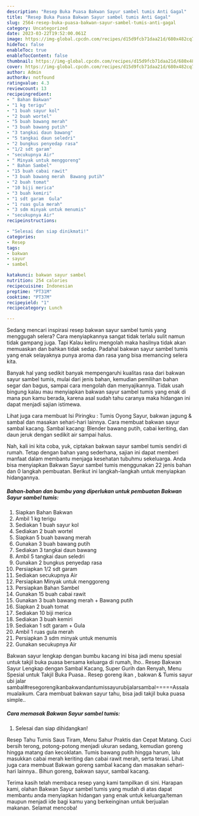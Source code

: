 ```yaml
---
description: "Resep Buka Puasa Bakwan Sayur sambel tumis Anti Gagal"
title: "Resep Buka Puasa Bakwan Sayur sambel tumis Anti Gagal"
slug: 2564-resep-buka-puasa-bakwan-sayur-sambel-tumis-anti-gagal
category: Uncategorized
date: 2023-03-22T19:52:00.061Z
image: https://img-global.cpcdn.com/recipes/d15d9fcb71daa21d/680x482cq70/bakwan-sayur-sambel-tumis-foto-resep-utama.jpg
hideToc: false
enableToc: true
enableTocContent: false
thumbnail: https://img-global.cpcdn.com/recipes/d15d9fcb71daa21d/680x482cq70/bakwan-sayur-sambel-tumis-foto-resep-utama.jpg
cover: https://img-global.cpcdn.com/recipes/d15d9fcb71daa21d/680x482cq70/bakwan-sayur-sambel-tumis-foto-resep-utama.jpg
author: Admin
authorAv: notfound
ratingvalue: 4.3
reviewcount: 13
recipeingredient:
- " Bahan Bakwan"
- "1 kg terigu"
- "1 buah sayur kol"
- "2 buah wortel"
- "5 buah bawang merah"
- "3 buah bawang putih"
- "3 tangkai daun bawang"
- "5 tangkai daun seledri"
- "2 bungkus penyedap rasa"
- "1/2 sdt garam"
- "secukupnya Air"
- " Minyak untuk menggoreng"
- " Bahan Sambel"
- "15 buah cabai rawit"
- "3 buah bawang merah  Bawang putih"
- "2 buah tomat"
- "10 biji merica"
- "3 buah kemiri"
- "1 sdt garam  Gula"
- "1 ruas gula merah"
- "3 sdm minyak untuk menumis"
- "secukupnya Air"
recipeinstructions:

- "Selesai dan siap dinikmati!"
categories:
- Resep
tags:
- bakwan
- sayur
- sambel

katakunci: bakwan sayur sambel 
nutrition: 254 calories
recipecuisine: Indonesian
preptime: "PT31M"
cooktime: "PT37M"
recipeyield: "1"
recipecategory: Lunch

---
```



Sedang mencari inspirasi resep bakwan sayur sambel tumis yang menggugah selera? Cara menyiapkannya sangat tidak terlalu sulit namun tidak gampang juga. Tapi Kalau keliru mengolah maka hasilnya tidak akan memuaskan dan bahkan tidak sedap. Padahal bakwan sayur sambel tumis yang enak selayaknya punya aroma dan rasa yang bisa memancing selera kita.


Banyak hal yang sedikit banyak mempengaruhi kualitas rasa dari bakwan sayur sambel tumis, mulai dari jenis bahan, kemudian pemilihan bahan segar dan bagus, sampai cara mengolah dan menyajikannya. Tidak usah bingung kalau mau menyiapkan bakwan sayur sambel tumis yang enak di mana pun kamu berada, karena asal sudah tahu caranya maka hidangan ini dapat menjadi sajian istimewa.

Lihat juga cara membuat Isi Piringku : Tumis Oyong Sayur, bakwan jagung &amp; sambal dan masakan sehari-hari lainnya. Cara membuat bakwan sayur sambal kacang. Sambal kacang: Blender bawang putih, cabai keriting, dan daun jeruk dengan sedikit air sampai halus.


Nah, kali ini kita coba, yuk, ciptakan bakwan sayur sambel tumis sendiri di rumah. Tetap dengan bahan yang sederhana, sajian ini dapat memberi manfaat dalam membantu menjaga kesehatan tubuhmu sekeluarga. Anda bisa menyiapkan Bakwan Sayur sambel tumis menggunakan 22 jenis bahan dan 0 langkah pembuatan. Berikut ini langkah-langkah untuk menyiapkan hidangannya.

<!--inarticleads1-->

##### Bahan-bahan dan bumbu yang diperlukan untuk pembuatan Bakwan Sayur sambel tumis:

1. Siapkan  Bahan Bakwan
1. Ambil 1 kg terigu
1. Sediakan 1 buah sayur kol
1. Sediakan 2 buah wortel
1. Siapkan 5 buah bawang merah
1. Gunakan 3 buah bawang putih
1. Sediakan 3 tangkai daun bawang
1. Ambil 5 tangkai daun seledri
1. Gunakan 2 bungkus penyedap rasa
1. Persiapkan 1/2 sdt garam
1. Sediakan secukupnya Air
1. Persiapkan  Minyak untuk menggoreng
1. Persiapkan  Bahan Sambel
1. Gunakan 15 buah cabai rawit
1. Gunakan 3 buah bawang merah + Bawang putih
1. Siapkan 2 buah tomat
1. Sediakan 10 biji merica
1. Sediakan 3 buah kemiri
1. Sediakan 1 sdt garam + Gula
1. Ambil 1 ruas gula merah
1. Persiapkan 3 sdm minyak untuk menumis
1. Gunakan secukupnya Air


Bakwan sayur lengkap dengan bumbu kacang ini bisa jadi menu spesial untuk takjil buka puasa bersama keluarga di rumah, lho.. Resep Bakwan Sayur Lengkap dengan Sambal Kacang, Super Gurih dan Renyah, Menu Spesial untuk Takjil Buka Puasa.. Resep goreng ikan , bakwan &amp; Tumis sayur ubi jalar sambal#resegorengikanbakwandantumissayurubijalarsambal=====Assalamualaikum. Cara membuat bakwan sayur tahu, bisa jadi takjil buka puasa simple.. 

<!--inarticleads2-->

##### Cara memasak Bakwan Sayur sambel tumis:


1. Selesai dan siap dihidangkan!

Resep Tahu Tumis Saus Tiram, Menu Sahur Praktis dan Cepat Matang. Cuci bersih terong, potong-potong menjadi ukuran sedang, kemudian goreng hingga matang dan kecoklatan. Tumis bawang putih hingga harum, lalu masukkan cabai merah keriting dan cabai rawit merah, serta terasi. Lihat juga cara membuat Bakwan goreng sambal kacang dan masakan sehari-hari lainnya.. Bihun goreng, bakwan sayur, sambal kacang. 

Terima kasih telah membaca resep yang kami tampilkan di sini. Harapan kami, olahan Bakwan Sayur sambel tumis yang mudah di atas dapat membantu anda menyiapkan hidangan yang enak untuk keluarga/teman maupun menjadi ide bagi kamu yang berkeinginan untuk berjualan makanan. Selamat mencoba!
